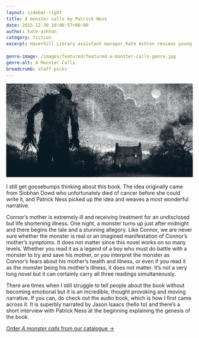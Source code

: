 ```yaml
---
layout: sidebar-right
title: A monster calls by Patrick Ness
date: 2015-12-30 10:06:57+00:00
author: kate-ashton
category: fiction
excerpt: Haverhill Library assistant manager Kate Ashton reviews young adult novel, <cite>A monster calls</cite>.

genre-image: /images/featured/featured-a-monster-calls-genre.jpg
genre-alt: A Monster Calls
breadcrumb: staff-picks
---
```

![A monster calls by Patrick Ness](/images/featured/featured-a-monster-calls.jpg)

I still get goosebumps thinking about this book. The idea originally came from Siobhan Dowd who unfortunately died of cancer before she could write it, and Patrick Ness picked up the idea and weaves a most wonderful narrative.

Connor’s mother is extremely ill and receiving treatment for an undisclosed but life shortening illness. One night, a monster turns up just after midnight and there begins the tale and a stunning allegory. Like Connor, we are never sure whether the monster is real or an imagined manifestation of Connor’s mother’s symptoms. It does not matter since this novel works on so many levels. Whether you read it as a legend of a boy who must do battle with a monster to try and save his mother, or you interpret the monster as Connor’s fears about his mother’s health and illness, or even if you read it as the monster being his mother’s illness, it does not matter. It’s not a very long novel but it can certainly carry all three readings simultaneously.

There are times when I still struggle to tell people about the book without becoming emotional but it is an incredible, thought provoking and moving narrative. If you can, do check out the audio book, which is how I first came across it. It is superbly narrated by Jason Isaacs (hello to) and there’s a short interview with Patrick Ness at the beginning explaining the genesis of the book.

[Order <cite>A monster calls</cite> from our catalogue →](https://suffolk.spydus.co.uk/cgi-bin/spydus.exe/ENQ/OPAC/BIBENQ/32710284?QRY=CTIBIB%3C%20IRN(884927)&QRYTEXT=A%20monster%20calls)

